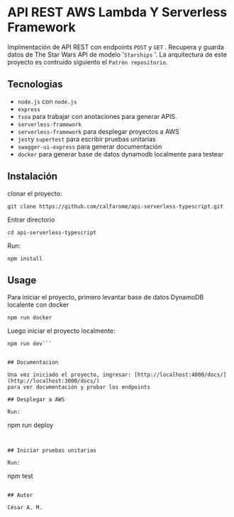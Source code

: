 # API REST AWS Lambda Y Serverless Framework

Implmentación de API REST con endpoints `POST` y `GET` . Recupera y guarda datos de The Star Wars API de modelo  '`Starships` '. La arquitectura de este proyecto es contruido siguiento el `Patrón repositorio`. 

## Tecnologias

- `node.js` con  `node.js`
- `express`
- `tsoa` para trabajar con anotaciones para generar APIS.
- `serverless-framework`
- `serverless-framework` para desplegar proyectos a AWS
- `jest`y `supertest` para escribir pruebas unitarias
- `swagger-ui-express` para generar documentación 
- `docker` para generar base de datos dynamodb localmente para testear


## Instalación

clonar el proyecto:

```
git clone https://github.com/calfarome/api-serverless-typescript.git
```

Entrar directorio

```
cd api-serverless-typescript
```

Run:

```
npm install
```

## Usage

Para iniciar el proyecto, primero levantar base de datos DynamoDB localente con docker

```
npm run docker
```

Luego iniciar el proyecto localmente:

```
npm run dev```


## Documentacion

Una vez iniciado el proyecto, ingresar: [http://localhost:4000/docs/](http://localhost:3000/docs/)
para ver documentación y probar los endpoints

## Desplegar a AWS

Run:

```
npm run deploy
```


## Iniciar pruebas unitarias

Run:

```
npm test
```

## Autor

César A. M.